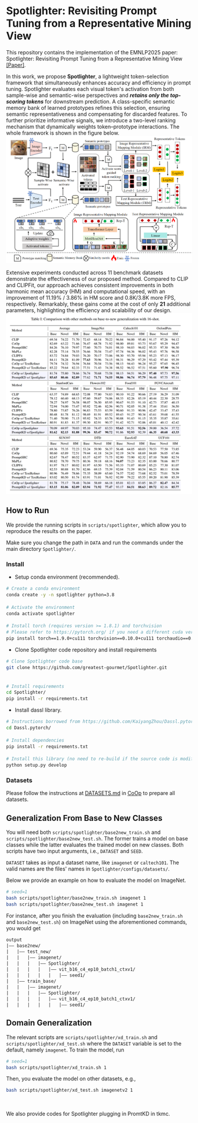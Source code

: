 #  Spotlighter: Revisiting Prompt Tuning from a Representative Mining View

This repository contains the implementation of the EMNLP2025 paper: Spotlighter: Revisiting Prompt Tuning from a Representative Mining View [[Paper]]([https://arxiv.org/abs/](https://arxiv.org/abs/2509.00905)). 
 
In this work, we propose **Spotlighter**, a lightweight token-selection framework that simultaneously enhances accuracy and efficiency in prompt tuning. Spotlighter evaluates each visual token's activation from both sample-wise and semantic-wise perspectives and ***retains only the top-scoring tokens*** for downstream prediction. A class-specific semantic memory bank of learned prototypes refines this selection, ensuring semantic representativeness and compensating for discarded features. To further prioritize informative signals, we introduce a two-level ranking mechanism that dynamically weights token–prototype interactions. The whole framework is shown in the figure below.
![](/framework.png "framework")

Extensive experiments conducted across 11 benchmark datasets demonstrate the effectiveness of our proposed method. Compared to CLIP and CLIPFit, our approach achieves consistent improvements in both harmonic mean accuracy (HM) and computational speed, with an improvement of 11.19% / 3.86% in HM score and 0.8K/3.8K more FPS, respectively.
Remarkably, these gains come at the cost of only **21** additional parameters, highlighting the efficiency and scalability of our design.
![](/result.png "result") 

## How to Run

We provide the running scripts in `scripts/spotlighter`, which allow you to reproduce the results on the paper.

Make sure you change the path in `DATA` and run the commands under the main directory `Spotlighter/`.  

### Install

* Setup conda environment (recommended).
```bash
# Create a conda environment
conda create -y -n spotlighter python=3.8

# Activate the environment
conda activate spotlighter

# Install torch (requires version >= 1.8.1) and torchvision
# Please refer to https://pytorch.org/ if you need a different cuda version
pip install torch==1.9.0+cu111 torchvision==0.10.0+cu111 torchaudio==0.9.0 -f https://download.pytorch.org/whl/torch_stable.html
```

* Clone Spotlighter code repository and install requirements
```bash
# Clone Spotlighter code base
git clone https://github.com/greatest-gourmet/Spotlighter.git


# Install requirements
cd Spotlighter/
pip install -r requirements.txt
```

* Install dassl library.
```bash
# Instructions borrowed from https://github.com/KaiyangZhou/Dassl.pytorch#installation
cd Dassl.pytorch/

# Install dependencies
pip install -r requirements.txt

# Install this library (no need to re-build if the source code is modified)
python setup.py develop
```

### Datasets

Please follow the instructions at [DATASETS.md](https://github.com/KaiyangZhou/CoOp/blob/main/DATASETS.md) in [CoOp](https://github.com/KaiyangZhou/CoOp) to prepare all datasets.

## Generalization From Base to New Classes

You will need both `scripts/spotlighter/base2new_train.sh` and `scripts/spotlighter/base2new_test.sh`. The former trains a model on base classes while the latter evaluates the trained model on new classes. Both scripts have two input arguments, i.e., `DATASET` and `SEED`.

`DATASET` takes as input a dataset name, like `imagenet` or `caltech101`. The valid names are the files' names in `Spotlighter/configs/datasets/`.

Below we provide an example on how to evaluate the model on ImageNet.

```bash
# seed=1
bash scripts/spotlighter/base2new_train.sh imagenet 1
bash scripts/spotlighter/base2new_test.sh imagenet 1
```
For instance, after you finish the evaluation (including `base2new_train.sh` and `base2new_test.sh`) on ImageNet using the aforementioned commands, you would get

```
output
|–– base2new/
|   |–– test_new/
|   |   |–– imagenet/
|   |   |   |–– Spotlighter/
|   |   |   |   |–– vit_b16_c4_ep10_batch1_ctxv1/
|   |   |   |   |   |–– seed1/
|   |–– train_base/
|   |   |–– imagenet/
|   |   |   |–– Spotlighter/
|   |   |   |   |–– vit_b16_c4_ep10_batch1_ctxv1/
|   |   |   |   |   |–– seed1/
```


## Domain Generalization

The relevant scripts are `scripts/spotlighter/xd_train.sh` and `scripts/spotlighter/xd_test.sh` where the `DATASET` variable is set to the default, namely `imagenet`. To train the model, run
```bash
# seed=1
bash scripts/spotlighter/xd_train.sh 1
```

Then, you evaluate the model on other datasets, e.g.,

```bash
bash scripts/spotlighter/xd_test.sh imagenetv2 1
 
```
##
We also provide codes for Spotlighter plugging in PromtKD in tkmc.
